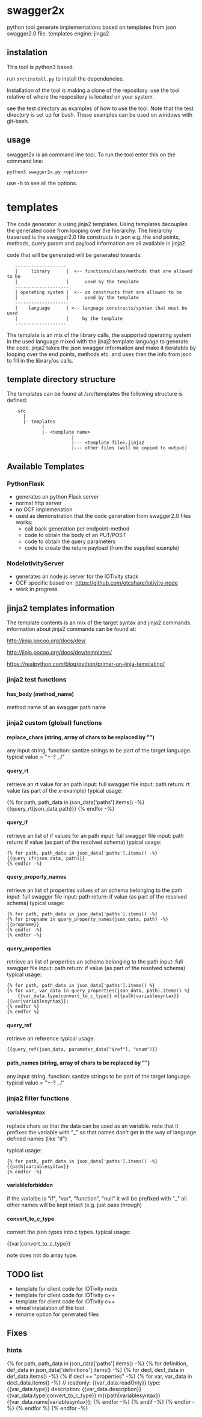 # swagger2x

python tool
generate implementations based on templates from json swagger2.0 file.
templates engine: jinga2

## instalation
This tool is python3 based.

run ```src\install.py``` to install the dependencies.


Installation of the tool is making a clone of the repository.
use the tool relative of where the respository is located on your system.

see the test directory as examples of how to use the tool.
Note that the test directory is set up for bash.
These examples can be used on windows with git-bash.


## usage
swagger2x is an command line tool.
To run the tool enter this on the command line:

```python3 swagger2x.py <options>```

use -h to see all the options.

# templates

The code generator is using jinja2 templates.
Using templates decouples the generated code from looping over the hierarchy.
The hierarchy traversed is the swagger2.0 file constructs in json
e.g. the end points, methods, query param and payload information are all available in jinja2.

code that will be generated will be generated towards:

       -------------------
       |     library      |  <-- functions/class/methods that are allowed to be
       |                  |      used by the template
       --------------------
       | operating system |  <-- os constructs that are allowed to be
       |                  |      used by the template
       --------------------
       |    language      | <-- language constructs/syntax that must be used
       |                  |     by the template
       -------------------

The template is an mix of the library calls, the supported operating system in the used language mixed with the jinaj2 template language to generate the code.
jinja2 takes the json swagger information and make it iteratable by looping over the end points, methods etc. and uses then the info from json to fill in the library/os calls.


## template directory structure
The templates can be found at /src/templates
the following structure is defined:

       -src
          |
          |- templates
                 |
                 |- <template name>
                            |
                            |--- <template file>.jinja2
                            |--- other files (will be copied to output)

## Available Templates

### PythonFlask
- generates an python Flask server
- normal http server
- no OCF implemenation
- used as demonstration that the code generation from swagger2.0 files works:
   - call back generation per endpoint-method
   - code to obtain the body of an PUT/POST
   - code to obtain the query parameters
   - code to create the return payload (from the supplied example)


### NodeIotivityServer
- generates an node.js server for the IOTivity stack
- OCF specific based  on:
https://github.com/otcshare/iotivity-node
- work in progress

## jinja2 templates information
The template contents is an mix of the target syntax and jinja2 commands.
information about jinja2 commands can be found at:

http://jinja.pocoo.org/docs/dev/

http://jinja.pocoo.org/docs/dev/templates/

https://realpython.com/blog/python/primer-on-jinja-templating/


### jinja2 test functions

#### has_body (method_name)
method name of an swagger path name

### jinja2 custom (global) functions

#### replace_chars (string, array of chars to be replaced by "")
any input string.
function: santize strings to be part of the target language.
typical value = "+-? ,./"

#### query_rt
retrieve an rt value for an path
input: full swagger file
input: path
return: rt value (as part of the x-example)
typical usage:

{% for path, path_data in json_data['paths'].items() -%}
{{query_rt(json_data,path)}}
{% endfor -%}


#### query_if
retrieve an list of if values for an path
input: full swagger file
input: path
return: if value (as part of the resolved schema)
typical usage:
```
{% for path, path_data in json_data['paths'].items() -%}
{{query_if(json_data, path)}}
{% endfor -%}
```

#### query_property_names
retrieve an list of properties values of an schema belonging to the path
input: full swagger file
input: path
return: if value (as part of the resolved schema)
typical usage:
```
{% for path, path_data in json_data['paths'].items() -%}
{% for propname in query_property_names(json_data, path) -%}
{{propname}}
{% endfor -%}
{% endfor -%}
```


#### query_properties
retrieve an list of properties an schema belonging to the path
input: full swagger file
input: path
return: if value (as part of the resolved schema)
typical usage:
```
{% for path, path_data in json_data['paths'].items() %}
{% for var, var_data in query_properties(json_data, path).items() %}
    {{var_data.type|convert_to_c_type}} m{{path|variablesyntax}}{{var|variablesyntax}}; 
{% endfor %}
{% endfor %}
```

#### query_ref
retrieve an reference 
typical usage:
```
{{query_ref(json_data, parameter_data["$ref"], "enum")}}
```

#### path_names (string, array of chars to be replaced by "")
any input string.
function: santize strings to be part of the target language.
typical value = "+-? ,./"

### jinja2 filter functions

#### variablesyntax
replace chars so that the data can be used as an variable.
note that it prefixes the variable with "_" so that names don't get in the
way of language defined names (like "if")

typical usage:
```
{% for path, path_data in json_data['paths'].items() -%}
{{path|variablesyntax}}
{% endfor -%}
```
#### variableforbidden
if the varialbe is "if", "var", "function", "null"
it will be prefixed with "_" 
all other names will be kept intact (e.g. just pass through)

#### convert_to_c_type
convert the json types into c types.
typical usage:

{{var|convert_to_c_type}}

note does not do array type.

## TODO list

- template for client code for IOTivity node
- template for client code for IOTivity c++
- template for client code for IOTivity c++
- wheel instalation of the tool
- rename option for generated files

## Fixes

<list fixes here>






### hints


{% for path, path_data in json_data['paths'].items() -%}
{% for definition, def_data in json_data['definitions'].items() -%}
{% for decl, decl_data in def_data.items() -%}
{% if decl == "properties" -%} 
{% for var, var_data in decl_data.items() -%}
    // readonly: {{var_data.readOnly}} type: {{var_data.type}} description: {{var_data.description}}
    {{var_data.type|convert_to_c_type}} m{{path|variablesyntax}}{{var_data.name|variablesyntax}}; 
{% endfor -%}
{% endif -%}
{% endfor -%}
{% endfor %}
{% endfor -%}
